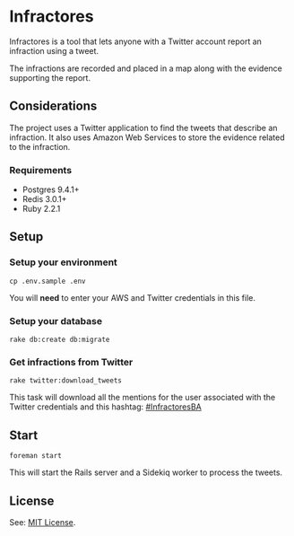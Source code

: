 # Infractores

Infractores is a tool that lets anyone with a Twitter account report an infraction using a tweet.

The infractions are recorded and placed in a map along with the evidence supporting the report.

## Considerations

The project uses a Twitter application to find the tweets that describe an infraction. It also uses Amazon Web Services to store the evidence related to the infraction.

### Requirements

* Postgres 9.4.1+
* Redis 3.0.1+
* Ruby 2.2.1

## Setup

### Setup your environment

    cp .env.sample .env

You will **need** to enter your AWS and Twitter credentials in this file.

### Setup your database

    rake db:create db:migrate

### Get infractions from Twitter

    rake twitter:download_tweets

This task will download all the mentions for the user associated with the Twitter credentials and this hashtag: [#InfractoresBA](https://twitter.com/hashtag/infractoresba?f=tweets&src=hash)

## Start

    foreman start

This will start the Rails server and a Sidekiq worker to process the tweets.

## License

See: [MIT License](LICENSE). 
